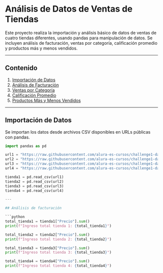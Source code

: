 # Análisis de Datos de Ventas de Tiendas

Este proyecto realiza la importación y análisis básico de datos de ventas de cuatro tiendas diferentes, usando pandas para manipulación de datos. Se incluyen análisis de facturación, ventas por categoría, calificación promedio y productos más y menos vendidos.

---

## Contenido

1. [Importación de Datos](#importación-de-datos)  
2. [Análisis de Facturación](#análisis-de-facturación)  
3. [Ventas por Categoría](#ventas-por-categoría)  
4. [Calificación Promedio](#calificación-promedio)  
5. [Productos Más y Menos Vendidos](#productos-más-y-menos-vendidos)  

---

## Importación de Datos

Se importan los datos desde archivos CSV disponibles en URLs públicas con pandas.

```python
import pandas as pd

url1 = "https://raw.githubusercontent.com/alura-es-cursos/challenge1-data-science-latam/refs/heads/main/base-de-datos-challenge1-latam/tienda_1%20.csv"
url2 = "https://raw.githubusercontent.com/alura-es-cursos/challenge1-data-science-latam/refs/heads/main/base-de-datos-challenge1-latam/tienda_2.csv"
url3 = "https://raw.githubusercontent.com/alura-es-cursos/challenge1-data-science-latam/refs/heads/main/base-de-datos-challenge1-latam/tienda_3.csv"
url4 = "https://raw.githubusercontent.com/alura-es-cursos/challenge1-data-science-latam/refs/heads/main/base-de-datos-challenge1-latam/tienda_4.csv"

tienda1 = pd.read_csv(url1)
tienda2 = pd.read_csv(url2)
tienda3 = pd.read_csv(url3)
tienda4 = pd.read_csv(url4)

---

## Análisis de facturación

```python
total_tienda1 = tienda1["Precio"].sum()
print(f"Ingreso total tienda 1: {total_tienda1}")

total_tienda2 = tienda2["Precio"].sum()
print(f"Ingreso total tienda 2: {total_tienda2}")

total_tienda3 = tienda3["Precio"].sum()
print(f"Ingreso total tienda 3: {total_tienda3}")

total_tienda4 = tienda4["Precio"].sum()
print(f"Ingreso total tienda 4: {total_tienda4}")
